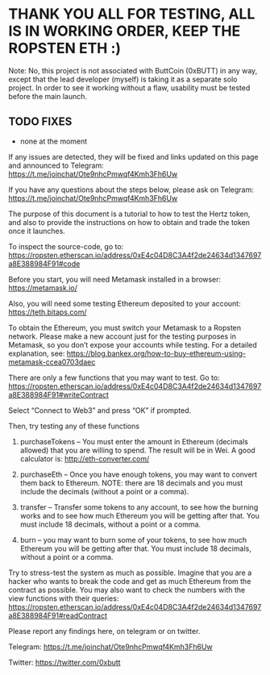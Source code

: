 # THANK YOU ALL FOR TESTING, ALL IS IN WORKING ORDER, KEEP THE ROPSTEN ETH :)



Note: No, this project is not associated with ButtCoin (0xBUTT) in any way, except that the lead developer (myself) is taking it as a separate solo project. In order to see it working without a flaw, usability must be tested before the main launch.



## TODO FIXES
- none at the moment

If any issues are detected, they will be fixed and links updated on this page and announced to Telegram: https://t.me/joinchat/Ote9nhcPmwqf4Kmh3Fh6Uw

If you have any questions about the steps below, please ask on Telegram: https://t.me/joinchat/Ote9nhcPmwqf4Kmh3Fh6Uw


The purpose of this document is a tutorial to how to test the Hertz token, and also to provide the instructions on how to obtain and trade the token once it launches.

To inspect the source-code, go to:
https://ropsten.etherscan.io/address/0xE4c04D8C3A4f2de24634d1347697a8E388984F91#code

Before you start, you will need Metamask installed in a browser:
https://metamask.io/

Also, you will need some testing Ethereum deposited to your account:
https://teth.bitaps.com/

To obtain the Ethereum, you must switch your Metamask to a Ropsten network.
Please make a new account just for the testing purposes in Metamask, so you don’t expose your accounts while testing.  For a detailed explanation, see:
https://blog.bankex.org/how-to-buy-ethereum-using-metamask-ccea0703daec


There are only a few functions that you may want to test. Go to:
https://ropsten.etherscan.io/address/0xE4c04D8C3A4f2de24634d1347697a8E388984F91#writeContract

Select “Connect to Web3” and press “OK” if prompted.

Then, try testing any of these functions

1. purchaseTokens – You must enter the amount in Ethereum (decimals allowed) that you are willing to spend. The result will be in Wei. A good calculator is: http://eth-converter.com/

2. purchaseEth – Once you have enough tokens, you may want to convert them back to Ethereum. NOTE: there are 18 decimals and you must include the decimals (without a point or a comma).

3. transfer – Transfer some tokens to any account, to see how the burning works and to see how much Ethereum you will be getting after that. You must include 18 decimals, without a point or a comma.

4. burn – you may want to burn some of your tokens, to see how much Ethereum you will be getting after that. You must include 18 decimals, without a point or a comma.


Try to stress-test the system as much as possible. Imagine that you are a hacker who wants to break the code and get as much Ethereum from the contract as possible.  You may also want to check the numbers with the view functions with their queries:
https://ropsten.etherscan.io/address/0xE4c04D8C3A4f2de24634d1347697a8E388984F91#readContract


Please report any findings here, on telegram or on twitter.

Telegram: https://t.me/joinchat/Ote9nhcPmwqf4Kmh3Fh6Uw

Twitter: https://twitter.com/0xbutt

 
